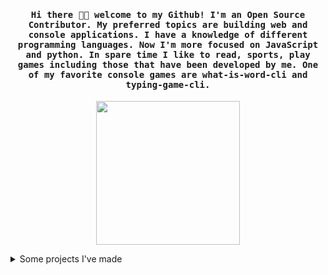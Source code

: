 <h4 align="center"><samp> Hi there 👋🏾  welcome to my Github! I'm an Open Source Contributor. My preferred topics are building web and console  applications. I have a knowledge of different programming languages. Now I'm more focused on JavaScript and python. In spare time I like to read, sports, play games including those that have been developed by me. One of my favorite console games are what-is-word-cli and typing-game-cli.</samp></h4>

<p align="center">
  <img width="230" src="./media/what-is-word.gif">
</p>

<details>
  <summary>Some projects I've made</summary>

[![ReadMe Card](https://github-readme-stats.vercel.app/api/pin/?username=akgondber&repo=typing-game-cli)](https://github.com/akgondber/typing-game-cli)
[![ReadMe Card](https://github-readme-stats.vercel.app/api/pin/?username=akgondber&repo=npm-check-extras)](https://github.com/akgondber/npm-check-extras)
[![ReadMe Card](https://github-readme-stats.vercel.app/api/pin/?username=akgondber&repo=git-booster-cli)](https://github.com/akgondber/git-booster-cli)
[![ReadMe Card](https://github-readme-stats.vercel.app/api/pin/?username=akgondber&repo=what-is-word-cli)](https://github.com/akgondber/what-is-word-cli)
[![ReadMe Card](https://github-readme-stats.vercel.app/api/pin/?username=akgondber&repo=word-snatchers-cli)](https://github.com/akgondber/word-snatchers-cli)
[![ReadMe Card](https://github-readme-stats.vercel.app/api/pin/?username=akgondber&repo=commands-manager)](https://github.com/akgondber/commands-manager)
[![ReadMe Card](https://github-readme-stats.vercel.app/api/pin/?username=akgondber&repo=spinner-memory-game-cli)](https://github.com/akgondber/spinner-memory-game-cli)
</details>

